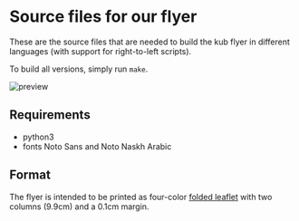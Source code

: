 # Source files for our flyer

These are the source files that are needed to build the kub flyer in different
languages (with support for right-to-left scripts).

To build all versions, simply run `make`.

![preview](https://raw.githubusercontent.com/kub-berlin/kub-flyer/master/src/Thumbnails/thumbnail.png)

## Requirements

-	python3
-	fonts Noto Sans and Noto Naskh Arabic

## Format

The flyer is intended to be printed as four-color [folded
leaflet](https://www.flyeralarm.com/sheets/en/falt_ddlaufdl_hoch_mass.pdf) with
two columns (9.9cm) and a 0.1cm margin.
